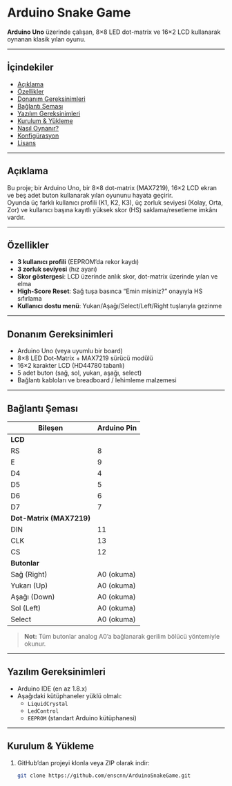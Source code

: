 # Arduino Snake Game

**Arduino Uno** üzerinde çalışan, 8×8 LED dot-matrix ve 16×2 LCD kullanarak oynanan klasik yılan oyunu.

---

## İçindekiler

- [Açıklama](#açıklama)  
- [Özellikler](#özellikler)  
- [Donanım Gereksinimleri](#donanım-gereksinimleri)  
- [Bağlantı Şeması](#bağlantı-şeması)  
- [Yazılım Gereksinimleri](#yazılım-gereksinimleri)  
- [Kurulum & Yükleme](#kurulum--yükleme)  
- [Nasıl Oynanır?](#nasıl-oynanır)  
- [Konfigürasyon](#konfigürasyon)  
- [Lisans](#lisans)  

---

## Açıklama

Bu proje; bir Arduino Uno, bir 8×8 dot-matrix (MAX7219), 16×2 LCD ekran ve beş adet buton kullanarak yılan oyununu hayata geçirir.  
Oyunda üç farklı kullanıcı profili (K1, K2, K3), üç zorluk seviyesi (Kolay, Orta, Zor) ve kullanıcı başına kayıtlı yüksek skor (HS) saklama/​resetleme imkânı vardır.

---

## Özellikler

- **3 kullanıcı profili** (EEPROM’da rekor kaydı)  
- **3 zorluk seviyesi** (hız ayarı)  
- **Skor göstergesi**: LCD üzerinde anlık skor, dot-matrix üzerinde yılan ve elma  
- **High-Score Reset**: Sağ tuşa basınca “Emin misiniz?” onayıyla HS sıfırlama  
- **Kullanıcı dostu menü**: Yukarı/Aşağı/Select/Left/Right tuşlarıyla gezinme  

---

## Donanım Gereksinimleri

- Arduino Uno (veya uyumlu bir board)  
- 8×8 LED Dot-Matrix + MAX7219 sürücü modülü  
- 16×2 karakter LCD (HD44780 tabanlı)  
- 5 adet buton (sağ, sol, yukarı, aşağı, select)  
- Bağlantı kabloları ve breadboard / lehimleme malzemesi  

---

## Bağlantı Şeması

| Bileşen             | Arduino Pin  |
|---------------------|--------------|
| **LCD**             |              |
|   RS                | 8            |
|   E                 | 9            |
|   D4                | 4            |
|   D5                | 5            |
|   D6                | 6            |
|   D7                | 7            |
| **Dot-Matrix (MAX7219)** |        |
|   DIN               | 11           |
|   CLK               | 13           |
|   CS                | 12           |
| **Butonlar**        |              |
|   Sağ (Right)       | A0 (okuma)   |
|   Yukarı (Up)       | A0 (okuma)   |
|   Aşağı (Down)      | A0 (okuma)   |
|   Sol (Left)        | A0 (okuma)   |
|   Select            | A0 (okuma)   |

> **Not:** Tüm butonlar analog A0’a bağlanarak gerilim bölücü yöntemiyle okunur.

---

## Yazılım Gereksinimleri

- Arduino IDE (en az 1.8.x)  
- Aşağıdaki kütüphaneler yüklü olmalı:  
  - `LiquidCrystal`  
  - `LedControl`  
  - `EEPROM` (standart Arduino kütüphanesi)  

---

## Kurulum & Yükleme

1. GitHub’dan projeyi klonla veya ZIP olarak indir:  
   ```bash
   git clone https://github.com/enscnn/ArduinoSnakeGame.git
